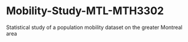 # Mobility-Study-MTL-MTH3302

Statistical study of a population mobility dataset on the greater Montreal area 

